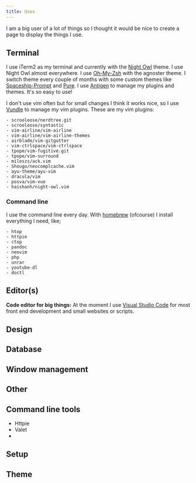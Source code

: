 ```yaml
---
title: Uses
---
```


I am a big user of a lot of things so I thought it would be nice to create a page to display the things I use. 

## Terminal

I use iTerm2 as my terminal and currently with the [Night Owl](https://github.com/nickcernis/iterm2-night-owl) theme. I use Night Owl almost everywhere. I use [Oh-My-Zsh](https://github.com/robbyrussell/oh-my-zsh) with the agnoster theme. I switch theme every couple of months with some custom themes like [Spaceship-Prompt](https://github.com/denysdovhan/spaceship-prompt) and [Pure](https://github.com/sindresorhus/pure). I use [Antigen](https://github.com/zsh-users/antigen) to manage my plugins and themes. It's so easy to use!

I don't use vim often but for small changes I think it works nice, so I use [Vundle](https://github.com/VundleVim/Vundle.vim) to manage my vim plugins. These are my vim plugins:

```
- scrooloose/nerdtree.git
- scrooloose/syntastic
- vim-airline/vim-airline
- vim-airline/vim-airline-themes
- airblade/vim-gitgutter
- vim-ctrlspace/vim-ctrlspace
- tpope/vim-fugitive.git
- tpope/vim-surround
- mileszs/ack.vim
- Shougo/neocomplcache.vim
- ayu-theme/ayu-vim
- dracula/vim
- posva/vim-vue
- haishanh/night-owl.vim
```

### Command line 
I use the command line every day. With [homebrew](https://brew.sh) (ofcourse) I install everything I need, like;

```
- htop
- httpie
- ctop
- pandoc
- neovim
- php 
- unrar
- youtube-dl
- doctl
```

## Editor(s)
**Code editor for big things:** At the moment I use [Visual Studio Code](https://code.visualstudio.com/) for most front end development and small websites or scripts. 

## Design

## Database

## Window management

## Other 


## Command line tools

- Httpie
- Valet
- 

## Setup

## Theme

